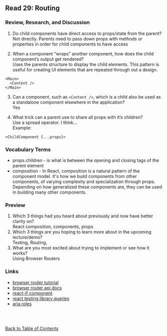 ## Read 29: Routing

### Review, Research, and Discussion

1. Do child components have direct access to props/state from the parent?  
   Not directly. Parents need to pass down props with methods or properties in order for child components to have access

2. When a component “wraps” another component, how does the child component’s output get rendered?  
   Uses the parents structure to display the child elements. This pattern is useful for creating UI elements that are repeated through out a design.

```
<Main>
  <Content />
</Main>
```

3. Can a component, such as `<Content />`, which is a child also be used as a standalone component elsewhere in the application?  
   Yes

4. What trick can a parent use to share all props with it’s children?  
   Use a spread operator. I think...  
   Example:

```
<ChildComponent {...props}>
```

### Vocabulary Terms

- props.children - is what is between the opening and closing tags of the parent element
- composition - In React, composition is a natural pattern of the component model. It's how we build components from other components, of varying complexity and specialization through props. Depending on how generalized these components are, they can be used in building many other components.

### Preview

1. Which 3 things had you heard about previously and now have better clarity on?  
   React composition, components, props
1. Which 3 things are you hoping to learn more about in the upcoming lecture/demo?  
   Testing, Routing,
1. What are you most excited about trying to implement or see how it works?  
   Using Browser Routers

### Links

- [browser router tutorial](https://blog.pshrmn.com/entry/simple-react-router-v4-tutorial/)
- [browser router api docs](https://reacttraining.com/react-router/web/api)
- [react-if component](https://www.npmjs.com/package/react-if)
- [react testing library queries](https://testing-library.com/docs/dom-testing-library/api-queries)
- [aria roles](https://www.w3.org/TR/html-aria/)

<br>
<br>

[Back to Table of Contents](README.md)
